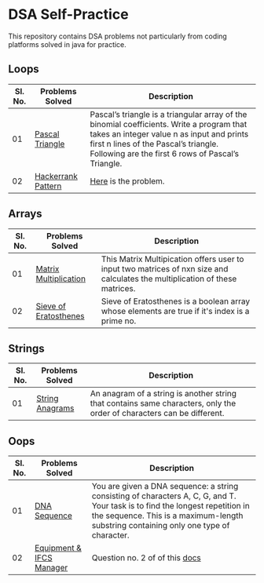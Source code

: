 # DSA Self-Practice

This repository contains DSA problems not particularly from coding platforms solved in java for practice.

## Loops

|Sl. No.|Problems Solved| Description|
|-------|---------------|--|
|01|[Pascal Triangle](./patterns/PascalTriangle.java)|Pascal’s triangle is a triangular array of the binomial coefficients. Write a program that takes an integer value n as input and prints first n lines of the Pascal’s triangle. Following are the first 6 rows of Pascal’s Triangle.|
|02|[Hackerrank Pattern](./patterns/HackerrankPattern.java)|[Here](https://www.hackerrank.com/challenges/printing-pattern-2/problem) is the problem.|

## Arrays
|Sl. No.|Problems Solved| Description|
|-------|---------------|--|
|01|[Matrix Multiplication](./arrays/MatrixMultiplication.java)|This Matrix Multipication offers user to input two matrices of nxn size and calculates the multiplication of these matrices.|
|02|[Sieve of Eratosthenes](./arrays/SieveOfEratosthenes.java)|Sieve of Eratosthenes is a boolean array whose elements are true if it's index is a prime no.|

## Strings
Sl. No.|Problems Solved| Description|
|-------|---------------|--|
|01|[String Anagrams](./strings/Anagrams.java)|An anagram of a string is another string that contains same characters, only the order of characters can be different.|

## Oops
|Sl. No.|Problems Solved| Description|
|-------|---------------|--|
|01|[DNA Sequence](./strings/DnaSequence.java)|You are given a DNA sequence: a string consisting of characters A, C, G, and T. Your task is to find the longest repetition in the sequence. This is a maximum-length substring containing only one type of character.|
|02|[Equipment & IFCS Manager](./oops/)|Question no. 2 of of this [docs](https://docs.google.com/document/d/1g9paqGUKFqo_plDTw5hG8YP8g5q3PRNxOyHKftX62Y4/edit?usp=sharing)|
